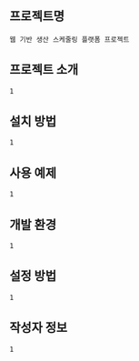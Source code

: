 프로젝트명
---------
    웹 기반 생산 스케줄링 플랫폼 프로젝트
    

프로젝트 소개
------------
    1
설치 방법
--------
    1
사용 예제
--------  
    1
개발 환경
--------
    1
설정 방법
--------
    1
작성자 정보
----------
    1
